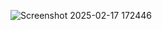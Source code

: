 ![Screenshot 2025-02-17 172446](https://github.com/user-attachments/assets/227523a1-a63f-4203-847c-148f5e5f54c8)
